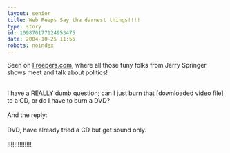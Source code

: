 ```yaml
---
layout: senior
title: Web Peeps Say tha darnest things!!!!
type: story
id: 109870177124953475
date: 2004-10-25 11:55
robots: noindex
---
```

Seen on <a href="http://www.freerepublic.com/focus/f-news/1253998/posts?q=1&amp;&amp;page=451">Freepers.com</a>, where all those funy folks from Jerry Springer shows meet and talk about politics! <br/> <br/><div class="quote">I have a REALLY dumb question; can I just burn that [downloaded video file] to a CD, or do I have to burn a DVD?</div> <br/>And the reply:<br/> <br/><div class="quote">DVD, have already tried a CD but get sound only.</div> <br/>!!!!!!!!!!!!!!